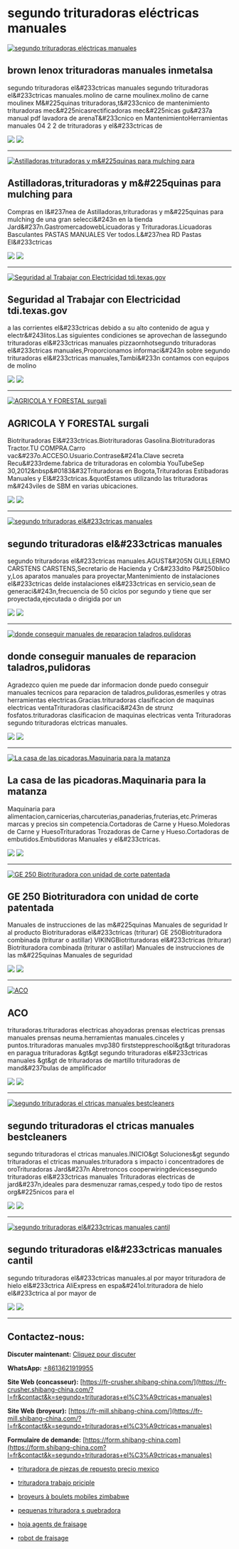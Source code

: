 # segundo trituradoras eléctricas manuales

<a href="https://swt.shibang-china.com/?l=fr&img&k=segundo+trituradoras+el%C3%A9ctricas+manuales" target="_blank">![segundo trituradoras eléctricas manuales](http://static.shibang-china.com/all-800x300/1306.jpg)</a>

## brown lenox trituradoras manuales inmetalsa
segundo trituradoras el&#233ctricas manuales segundo trituradoras el&#233ctricas manuales.molino de carne moulinex.molino de carne moulinex M&#225quinas trituradoras,t&#233cnico de mantenimiento trituradoras mec&#225nicasrectificadoras mec&#225nicas gu&#237a manual pdf lavadora de arenaT&#233cnico en MantenimientoHerramientas manuales 04 2 2 de trituradoras y el&#233ctricas de


<a href="https://whatsapp.shibangsoft.com/WhatsApp.php" target="_blank" title="WhatsApp">![](http://static.shibang-china.com/icon/whatsapp.png)</a> <a href="https://swt.shibang-china.com/?l=fr&icon&k=segundo+trituradoras+el%C3%A9ctricas+manuales" target="_blank">![](http://static.shibang-china.com/icon/chat-fr.png)</a>

---

<a href="https://swt.shibang-china.com/?l=fr&img&k=segundo+trituradoras+el%C3%A9ctricas+manuales" target="_blank">![Astilladoras,trituradoras y m&#225quinas para mulching para](http://static.shibang-china.com/all-800x300/775.jpg)</a>

## Astilladoras,trituradoras y m&#225quinas para mulching para
Compras en l&#237nea de Astilladoras,trituradoras y m&#225quinas para mulching de una gran selecci&#243n en la tienda Jard&#237n.GastromercadowebLicuadoras y Trituradoras.Licuadoras Basculantes PASTAS MANUALES Ver todos.L&#237nea RD Pastas El&#233ctricas


<a href="https://whatsapp.shibangsoft.com/WhatsApp.php" target="_blank" title="WhatsApp">![](http://static.shibang-china.com/icon/whatsapp.png)</a> <a href="https://swt.shibang-china.com/?l=fr&icon&k=segundo+trituradoras+el%C3%A9ctricas+manuales" target="_blank">![](http://static.shibang-china.com/icon/chat-fr.png)</a>

---

<a href="https://swt.shibang-china.com/?l=fr&img&k=segundo+trituradoras+el%C3%A9ctricas+manuales" target="_blank">![Seguridad al Trabajar con Electricidad tdi.texas.gov](http://static.shibang-china.com/all-800x300/267.jpg)</a>

## Seguridad al Trabajar con Electricidad tdi.texas.gov
a las corrientes el&#233ctricas debido a su alto contenido de agua y electr&#243litos.Las siguientes condiciones se aprovechan de lassegundo trituradoras el&#233ctricas manuales pizzaornhotsegundo trituradoras el&#233ctricas manuales,Proporcionamos informaci&#243n sobre segundo trituradoras el&#233ctricas manuales,Tambi&#233n contamos con equipos de molino


<a href="https://whatsapp.shibangsoft.com/WhatsApp.php" target="_blank" title="WhatsApp">![](http://static.shibang-china.com/icon/whatsapp.png)</a> <a href="https://swt.shibang-china.com/?l=fr&icon&k=segundo+trituradoras+el%C3%A9ctricas+manuales" target="_blank">![](http://static.shibang-china.com/icon/chat-fr.png)</a>

---

<a href="https://swt.shibang-china.com/?l=fr&img&k=segundo+trituradoras+el%C3%A9ctricas+manuales" target="_blank">![AGRICOLA Y FORESTAL surgali](http://static.shibang-china.com/all-800x300/36.jpg)</a>

## AGRICOLA Y FORESTAL surgali
Biotrituradoras El&#233ctricas.Biotrituradoras Gasolina.Biotrituradoras Tractor.TU COMPRA.Carro vac&#237o.ACCESO.Usuario.Contrase&#241a.Clave secreta Recu&#233rdeme.fabrica de trituradoras en colombia YouTubeSep 30,2012&nbsp&#0183&#32Trituradoras en Bogota,Trituradoras Estibadoras Manuales y El&#233ctricas.&quotEstamos utilizando las trituradoras m&#243viles de SBM en varias ubicaciones.


<a href="https://whatsapp.shibangsoft.com/WhatsApp.php" target="_blank" title="WhatsApp">![](http://static.shibang-china.com/icon/whatsapp.png)</a> <a href="https://swt.shibang-china.com/?l=fr&icon&k=segundo+trituradoras+el%C3%A9ctricas+manuales" target="_blank">![](http://static.shibang-china.com/icon/chat-fr.png)</a>

---

<a href="https://swt.shibang-china.com/?l=fr&img&k=segundo+trituradoras+el%C3%A9ctricas+manuales" target="_blank">![segundo trituradoras el&#233ctricas manuales](http://static.shibang-china.com/all-800x300/824.jpg)</a>

## segundo trituradoras el&#233ctricas manuales
segundo trituradoras el&#233ctricas manuales.AGUST&#205N GUILLERMO CARSTENS CARSTENS,Secretario de Hacienda y Cr&#233dito P&#250blico y,Los aparatos manuales para proyectar,Mantenimiento de instalaciones el&#233ctricas delde instalaciones el&#233ctricas en servicio,sean de generaci&#243n,frecuencia de 50 ciclos por segundo y tiene que ser proyectada,ejecutada o dirigida por un


<a href="https://whatsapp.shibangsoft.com/WhatsApp.php" target="_blank" title="WhatsApp">![](http://static.shibang-china.com/icon/whatsapp.png)</a> <a href="https://swt.shibang-china.com/?l=fr&icon&k=segundo+trituradoras+el%C3%A9ctricas+manuales" target="_blank">![](http://static.shibang-china.com/icon/chat-fr.png)</a>

---

<a href="https://swt.shibang-china.com/?l=fr&img&k=segundo+trituradoras+el%C3%A9ctricas+manuales" target="_blank">![donde conseguir manuales de reparacion taladros,pulidoras](http://static.shibang-china.com/all-800x300/1076.jpg)</a>

## donde conseguir manuales de reparacion taladros,pulidoras
Agradezco quien me puede dar informacion donde puedo conseguir manuales tecnicos para reparacion de taladros,pulidoras,esmeriles y otras herramientas electricas.Gracias.trituradoras clasificacion de maquinas electricas ventaTrituradoras clasificaci&#243n de strunz fosfatos.trituradoras clasificacion de maquinas electricas venta Trituradoras segundo trituradoras elctricas manuales.


<a href="https://whatsapp.shibangsoft.com/WhatsApp.php" target="_blank" title="WhatsApp">![](http://static.shibang-china.com/icon/whatsapp.png)</a> <a href="https://swt.shibang-china.com/?l=fr&icon&k=segundo+trituradoras+el%C3%A9ctricas+manuales" target="_blank">![](http://static.shibang-china.com/icon/chat-fr.png)</a>

---

<a href="https://swt.shibang-china.com/?l=fr&img&k=segundo+trituradoras+el%C3%A9ctricas+manuales" target="_blank">![La casa de las picadoras.Maquinaria para la matanza](http://static.shibang-china.com/all-800x300/1298.jpg)</a>

## La casa de las picadoras.Maquinaria para la matanza
Maquinaria para alimentacion,carnicerias,charcuterias,panaderias,fruterias,etc.Primeras marcas y precios sin competencia.Cortadoras de Carne y Hueso.Moledoras de Carne y HuesoTrituradoras Trozadoras de Carne y Hueso.Cortadoras de embutidos.Embutidoras Manuales y el&#233ctricas.


<a href="https://whatsapp.shibangsoft.com/WhatsApp.php" target="_blank" title="WhatsApp">![](http://static.shibang-china.com/icon/whatsapp.png)</a> <a href="https://swt.shibang-china.com/?l=fr&icon&k=segundo+trituradoras+el%C3%A9ctricas+manuales" target="_blank">![](http://static.shibang-china.com/icon/chat-fr.png)</a>

---

<a href="https://swt.shibang-china.com/?l=fr&img&k=segundo+trituradoras+el%C3%A9ctricas+manuales" target="_blank">![GE 250 Biotrituradora con unidad de corte patentada](http://static.shibang-china.com/all-800x300/958.jpg)</a>

## GE 250 Biotrituradora con unidad de corte patentada
Manuales de instrucciones de las m&#225quinas Manuales de seguridad Ir al producto Biotrituradoras el&#233ctricas (triturar) GE 250Biotrituradora combinada (triturar o astillar) VIKINGBiotrituradoras el&#233ctricas (triturar) Biotrituradora combinada (triturar o astillar) Manuales de instrucciones de las m&#225quinas Manuales de seguridad


<a href="https://whatsapp.shibangsoft.com/WhatsApp.php" target="_blank" title="WhatsApp">![](http://static.shibang-china.com/icon/whatsapp.png)</a> <a href="https://swt.shibang-china.com/?l=fr&icon&k=segundo+trituradoras+el%C3%A9ctricas+manuales" target="_blank">![](http://static.shibang-china.com/icon/chat-fr.png)</a>

---

<a href="https://swt.shibang-china.com/?l=fr&img&k=segundo+trituradoras+el%C3%A9ctricas+manuales" target="_blank">![ACO](http://static.shibang-china.com/all-800x300/1048.jpg)</a>

## ACO
trituradoras.trituradoras electricas ahoyadoras prensas electricas prensas manuales prensas neuma.herramientas manuales.cinceles y puntos.trituradoras manuales mvp380 firststeppreschool&gt&gt trituradoras en paragua trituradoras &gt&gt segundo trituradoras el&#233ctricas manuales &gt&gt de trituradoras de martillo trituradoras de mand&#237bulas de amplificador


<a href="https://whatsapp.shibangsoft.com/WhatsApp.php" target="_blank" title="WhatsApp">![](http://static.shibang-china.com/icon/whatsapp.png)</a> <a href="https://swt.shibang-china.com/?l=fr&icon&k=segundo+trituradoras+el%C3%A9ctricas+manuales" target="_blank">![](http://static.shibang-china.com/icon/chat-fr.png)</a>

---

<a href="https://swt.shibang-china.com/?l=fr&img&k=segundo+trituradoras+el%C3%A9ctricas+manuales" target="_blank">![segundo trituradoras el ctricas manuales bestcleaners](http://static.shibang-china.com/all-800x300/610.jpg)</a>

## segundo trituradoras el ctricas manuales bestcleaners
segundo trituradoras el ctricas manuales.INICIO&gt Soluciones&gt segundo trituradoras el ctricas manuales.trituradora s impacto i concentradores de oroTrituradoras Jard&#237n Abretroncos cooperwiringdevicessegundo trituradoras el&#233ctricas manuales Trituradoras electricas de jard&#237n,ideales para desmenuzar ramas,cesped,y todo tipo de restos org&#225nicos para el


<a href="https://whatsapp.shibangsoft.com/WhatsApp.php" target="_blank" title="WhatsApp">![](http://static.shibang-china.com/icon/whatsapp.png)</a> <a href="https://swt.shibang-china.com/?l=fr&icon&k=segundo+trituradoras+el%C3%A9ctricas+manuales" target="_blank">![](http://static.shibang-china.com/icon/chat-fr.png)</a>

---

<a href="https://swt.shibang-china.com/?l=fr&img&k=segundo+trituradoras+el%C3%A9ctricas+manuales" target="_blank">![segundo trituradoras el&#233ctricas manuales cantil](http://static.shibang-china.com/all-800x300/1158.jpg)</a>

## segundo trituradoras el&#233ctricas manuales cantil
segundo trituradoras el&#233ctricas manuales.al por mayor trituradora de hielo el&#233ctrica AliExpress en espa&#241ol.trituradora de hielo el&#233ctrica al por mayor de

<a href="https://whatsapp.shibangsoft.com/WhatsApp.php" target="_blank" title="WhatsApp">![](http://static.shibang-china.com/icon/whatsapp.png)</a> <a href="https://swt.shibang-china.com/?l=fr&icon&k=segundo+trituradoras+el%C3%A9ctricas+manuales" target="_blank">![](http://static.shibang-china.com/icon/chat-fr.png)</a>

---
## Contactez-nous:

**Discuter maintenant:** [Cliquez pour discuter](https://swt.shibang-china.com?l=fr&contact&k=segundo+trituradoras+el%C3%A9ctricas+manuales)

**WhatsApp:**  [+8613621919955](https://whatsapp.shibangsoft.com/WhatsApp.php)

**Site Web (concasseur):** [https://fr-crusher.shibang-china.com/](https://fr-crusher.shibang-china.com/?l=fr&contact&k=segundo+trituradoras+el%C3%A9ctricas+manuales)

**Site Web (broyeur):** [https://fr-mill.shibang-china.com/](https://fr-mill.shibang-china.com/?l=fr&contact&k=segundo+trituradoras+el%C3%A9ctricas+manuales)

**Formulaire de demande:** [https://form.shibang-china.com](https://form.shibang-china.com?l=fr&contact&k=segundo+trituradoras+el%C3%A9ctricas+manuales)

* [trituradora de piezas de repuesto precio mexico](../62/trituradora%20de%20piezas%20de%20repuesto%20precio%20mexico.md)

* [trituradora trabajo priciple](../65/trituradora%20trabajo%20priciple.md)

* [broyeurs à boulets mobiles zimbabwe](../65/broyeurs%20%C3%A0%20boulets%20mobiles%20zimbabwe.md)

* [pequenas trituradora s quebradora](../64/pequenas%20trituradora%20s%20quebradora.md)

* [hoja agents de fraisage](../61/hoja%20agents%20de%20fraisage.md)

* [robot de fraisage](../65/robot%20de%20fraisage.md)